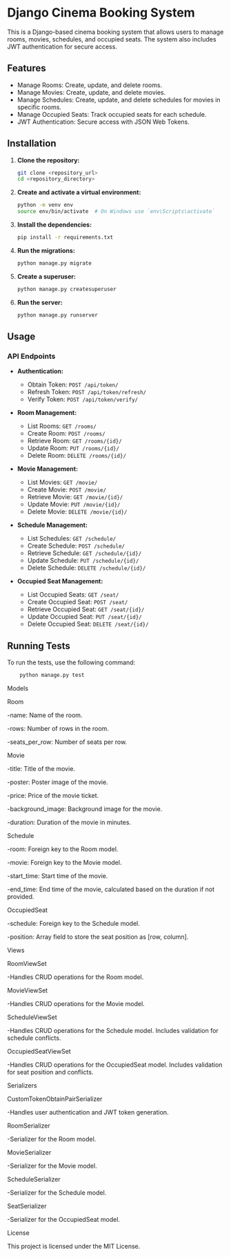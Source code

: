 # Django Cinema Booking System

This is a Django-based cinema booking system that allows users to manage rooms, movies, schedules, and occupied seats. The system also includes JWT authentication for secure access.

## Features

- Manage Rooms: Create, update, and delete rooms.
- Manage Movies: Create, update, and delete movies.
- Manage Schedules: Create, update, and delete schedules for movies in specific rooms.
- Manage Occupied Seats: Track occupied seats for each schedule.
- JWT Authentication: Secure access with JSON Web Tokens.

## Installation

1. **Clone the repository:**
    ```bash
    git clone <repository_url>
    cd <repository_directory>
    ```

2. **Create and activate a virtual environment:**
    ```bash
    python -m venv env
    source env/bin/activate  # On Windows use `env\Scripts\activate`
    ```

3. **Install the dependencies:**
    ```bash
    pip install -r requirements.txt
    ```

4. **Run the migrations:**
    ```bash
    python manage.py migrate
    ```

5. **Create a superuser:**
    ```bash
    python manage.py createsuperuser
    ```

6. **Run the server:**
    ```bash
    python manage.py runserver
    ```

## Usage

### API Endpoints

- **Authentication:**
  - Obtain Token: `POST /api/token/`
  - Refresh Token: `POST /api/token/refresh/`
  - Verify Token: `POST /api/token/verify/`

- **Room Management:**
  - List Rooms: `GET /rooms/`
  - Create Room: `POST /rooms/`
  - Retrieve Room: `GET /rooms/{id}/`
  - Update Room: `PUT /rooms/{id}/`
  - Delete Room: `DELETE /rooms/{id}/`

- **Movie Management:**
  - List Movies: `GET /movie/`
  - Create Movie: `POST /movie/`
  - Retrieve Movie: `GET /movie/{id}/`
  - Update Movie: `PUT /movie/{id}/`
  - Delete Movie: `DELETE /movie/{id}/`

- **Schedule Management:**
  - List Schedules: `GET /schedule/`
  - Create Schedule: `POST /schedule/`
  - Retrieve Schedule: `GET /schedule/{id}/`
  - Update Schedule: `PUT /schedule/{id}/`
  - Delete Schedule: `DELETE /schedule/{id}/`

- **Occupied Seat Management:**
  - List Occupied Seats: `GET /seat/`
  - Create Occupied Seat: `POST /seat/`
  - Retrieve Occupied Seat: `GET /seat/{id}/`
  - Update Occupied Seat: `PUT /seat/{id}/`
  - Delete Occupied Seat: `DELETE /seat/{id}/`

## Running Tests

To run the tests, use the following command:
```bash
    python manage.py test
 ```
Models

Room

-name: Name of the room.

-rows: Number of rows in the room.

-seats_per_row: Number of seats per row.

Movie

-title: Title of the movie.

-poster: Poster image of the movie.

-price: Price of the movie ticket.

-background_image: Background image for the movie.

-duration: Duration of the movie in minutes.

Schedule

-room: Foreign key to the Room model.

-movie: Foreign key to the Movie model.

-start_time: Start time of the movie.

-end_time: End time of the movie, calculated based on the duration if not provided.

OccupiedSeat

-schedule: Foreign key to the Schedule model.

-position: Array field to store the seat position as [row, column].

Views

RoomViewSet

-Handles CRUD operations for the Room model.

MovieViewSet

-Handles CRUD operations for the Movie model.

ScheduleViewSet

-Handles CRUD operations for the Schedule model. Includes validation for schedule conflicts.

OccupiedSeatViewSet

-Handles CRUD operations for the OccupiedSeat model. Includes validation for seat position and conflicts.

Serializers

CustomTokenObtainPairSerializer

-Handles user authentication and JWT token generation.

RoomSerializer

-Serializer for the Room model.

MovieSerializer

-Serializer for the Movie model.

ScheduleSerializer

-Serializer for the Schedule model.

SeatSerializer

-Serializer for the OccupiedSeat model.

License

This project is licensed under the MIT License.